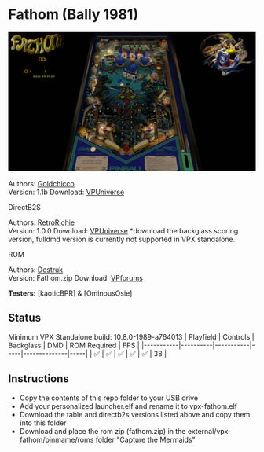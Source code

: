 # Fathom (Bally 1981)

![Table Preview](../../images/vpx-Fathom-preview.jpg)

Authors: [Goldchicco](https://vpuniverse.com/profile/23579-goldchicco/)  
Version: 1.1b
Download: [VPUniverse](https://vpuniverse.com/files/file/6841-fathom-bally-1981/)

DirectB2S

Authors: [RetroRichie](https://vpuniverse.com/profile/52743-retroritchie/)  
Version:  1.0.0
Download: [VPUniverse](https://vpuniverse.com/files/file/16074-fathom-bally-1981-3d-anaglyph-full-dmd-and-backglass-scoring-b2s/)
*download the backglass scoring version, fulldmd version is currently not supported in VPX standalone.

ROM

Authors: [Destruk](https://www.vpforums.org/index.php?showuser=5)  
Version:  Fathom.zip
Download: [VPforums](https://www.vpforums.org/index.php?app=downloads&showfile=661)


**Testers:** [kaoticBPR] & [OminousOsie]

## Status 

Minimum VPX Standalone build: 10.8.0-1989-a764013
| Playfield | Controls | Backglass | DMD | ROM Required | FPS | 
|-----------|----------|-----------|-----|--------------|-----|
| :white_check_mark: | :white_check_mark: | :white_check_mark: | :white_check_mark: | :white_check_mark: | 38 |

## Instructions

- Copy the contents of this repo folder to your USB drive
- Add your personalized launcher.elf and rename it to vpx-fathom.elf
- Download the table and directb2s versions listed above and copy them into this folder
- Download and place the rom zip (fathom.zip) in the external/vpx-fathom/pinmame/roms folder
"Capture the Mermaids"
